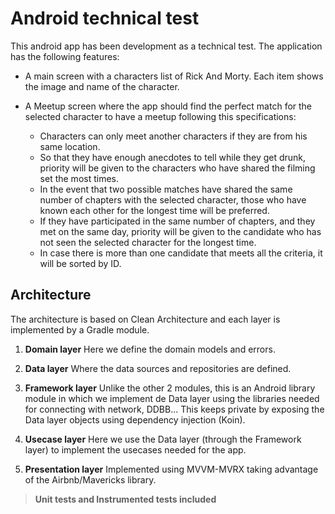 # Android technical test

This android app has been development as a technical test. The application has the following features:

- A main screen with a characters list of Rick And Morty. Each item shows the image and name of the character.
- A Meetup screen where the app should find the perfect match for the selected character to have a meetup following this specifications:

    - Characters can only meet another characters if they are from his same location.
    - So that they have enough anecdotes to tell while they get drunk, priority will be given to the characters who have shared the filming set the most times.
    - In the event that two possible matches have shared the same number of chapters with the selected character, those who have known each other for the longest time will be preferred.
    - If they have participated in the same number of chapters, and they met on the same day, priority will be given to the candidate who has not seen the selected character for the longest time.
    - In case there is more than one candidate that meets all the criteria, it will be sorted by ID.

## Architecture
The architecture is based on Clean Architecture and each layer is implemented by a Gradle module.

1. **Domain layer**
   Here we define the domain models and errors.

2. **Data layer**
   Where the data sources and repositories are defined.

3. **Framework layer**
   Unlike the other 2 modules, this is an Android library module in which we implement de Data layer using the libraries needed for connecting with network, DDBB...
   This keeps private by exposing the Data layer objects using dependency injection (Koin).

4. **Usecase layer**
   Here we use the Data layer (through the Framework layer) to implement the usecases needed for the app.

5. **Presentation layer**
   Implemented using MVVM-MVRX taking advantage of the Airbnb/Mavericks library.

> **Unit tests and Instrumented tests included**
